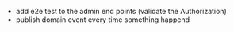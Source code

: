 -   add e2e test to the admin end points (validate the Authorization)
-   publish domain event every time something happend
